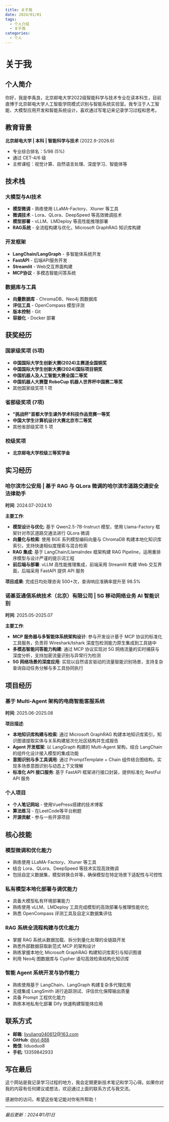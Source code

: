 ```yaml
---
title: 关于我
date: 2024/01/01
tags:
  - 个人介绍
  - 关于我
categories:
  - 个人
---
```


# 关于我

## 个人简介

你好，我是李禹良，北京邮电大学2022级智能科学与技术专业在读本科生，目前直博于北京邮电大学人工智能学院模式识别与智能系统实验室。我专注于人工智能、大模型应用开发和智能系统设计，喜欢通过写笔记来记录学习过程和思考。

## 教育背景

**北京邮电大学 | 本科 | 智能科学与技术** (2022.9-2026.6)
- 专业综合排名：5/98 (5%)
- 通过 CET-4/6 级
- 主修课程：视觉计算、自然语言处理、深度学习、智能体等

## 技术栈

### 大模型与AI技术
- **模型微调** - 熟练使用 LLaMA-Factory、Xtuner 等工具
- **微调技术** - Lora、QLora、DeepSpeed 等高效微调技术
- **模型部署** - vLLM、LMDeploy 等高性能推理部署
- **RAG系统** - 全流程构建与优化，Microsoft GraphRAG 知识库构建

### 开发框架
- **LangChain/LangGraph** - 多智能体系统开发
- **FastAPI** - 后端API服务开发
- **Streamlit** - Web交互界面构建
- **MCP协议** - 多模态智能问答系统

### 数据库与工具
- **向量数据库** - ChromaDB、Neo4j 图数据库
- **评估工具** - OpenCompass 模型评测
- **版本控制** - Git
- **容器化** - Docker 部署

## 获奖经历

### 国家级奖项 (5项)
- **中国国际大学生创新大赛(2024)主赛道全国铜奖**
- **中国国际大学生创新大赛(2024)国际项目铜奖** 
- **中国机器人及人工智能大赛全国二等奖**
- **中国机器人大赛暨 RoboCup 机器人世界杯中国赛二等奖**
- 其他国家级奖项 1 项

### 省部级奖项 (7项)
- **"挑战杯"首都大学生课外学术科技作品竞赛一等奖**
- **中国大学生计算机设计大赛北京市二等奖**
- 其他省部级奖项 5 项

### 校级奖项
- **北京邮电大学校级三等奖学金**

## 实习经历

### 哈尔滨市公安局 | 基于 RAG 与 QLora 微调的哈尔滨市道路交通安全法律助手
**时间**: 2024.07-2024.10

**主要工作**:
- **模型设计与优化**: 基于 Qwen2.5-7B-Instruct 模型，使用 Llama-Factory 框架针对市区道路交通法进行 QLora 微调
- **向量化与检索**: 使用 BGE 系列模型编码向量与 ChromaDB 构建本地化知识库索引，支持快速相似度搜索与混合检索
- **RAG 集成**: 基于 LangChain/LlamaIndex 框架构建 RAG Pipeline，运用重排序模型与设计严谨的提示词工程
- **前后端与部署**: vLLM 高性能推理集成，前端采用 Streamlit 构建 Web 交互界面，后端采用 FastAPI 提供 API 服务

**项目成果**: 完成日均处理咨询 500+次，查询响应准确率提升至 98.5%

### 诺基亚通信系统技术（北京）有限公司 | 5G 移动网络业务 AI 智能识别
**时间**: 2025.05-2025.07

**主要工作**:
- **MCP 服务器与多智能体系统架构设计**: 参与开发设计基于 MCP 协议的标准化工具服务，负责将 Wireshark/tshark 深度包检测能力原生集成到工具链中
- **多模态智能问答能力构建**: 通过 MCP 协议实现对 5G 网络流量的实时捕获与深度分析，支持加密流量识别与异常行为检测
- **5G 网络场景的深度应用**: 实现以自然语言驱动的流量智能识别场景，支持复杂查询自动任务分解与多工具协同执行

## 项目经历

### 基于 Multi-Agent 架构的电商智能客服系统
**时间**: 2025.06-2025.08

**项目描述**:
- **本地知识库构建与检索**: 通过 Microsoft GraphRAG 构建本地知识库索引，知识图谱提取实体与关系构建层次化社区结构并生成报告
- **Agent 开发框架**: 以 LangGraph 构建的 Multi-Agent 架构，结合 LangChain 的组件化设计接入模型的集成功能
- **意图识别与多工具调用**: 通过 PromptTemplate + Chain 组件结合图结构，实现多场景意图识别与动态上下文理解
- **标准化 API 接口服务**: 基于 FastAPI 框架进行接口封装，提供标准化 RestFul API 服务

### 个人项目
- **个人笔记网站** - 使用VuePress搭建的技术博客
- **算法练习** - 在LeetCode等平台刷题
- **开源贡献** - 参与一些开源项目

## 核心技能

### 模型微调和优化能力
- 熟练使用 LLaMA-Factory、Xtuner 等工具
- 结合 Lora、QLora、DeepSpeed 等技术实现高效微调
- 包括自定义数据集，模型转换合并等，确保模型在特定场景下适配性与可控性

### 私有模型本地化部署与调优能力
- 具备大模型私有环境部署能力
- 熟练使用 vLLM、LMDeploy 工具完成模型的高效部署与推理性能优化
- 熟悉 OpenCompass 评测工具及自定义数据集评估

### RAG 系统全流程构建与优化能力
- 掌握 RAG 系统从数据加载、拆分到量化处理的全链路开发
- 熟悉外部数据获取新范式 MCP 的架构设计
- 熟练掌握本地化 Microsoft GraphRAG 构建知识库索引与知识图谱
- 利用 Neo4j 图数据库与 Cypher 语句高效检索结构化知识库

### 智能 Agent 系统开发与协作能力
- 熟练使用基于 LangChain、LangGraph 构建复杂多代理应用
- 无缝集成 LangSmith 进行追踪测试、评估优化保障输出质量
- 具备 Prompt 工程优化能力
- 熟练本地私有化部署 Dify 快速构建智能体应用

## 联系方式

- **邮箱**: liyuliang040612@163.com
- **GitHub**: [@lyl-888](https://github.com/lyl-888)
- **微信**: liduoduo8
- **手机**: 13359842933

## 写在最后

这个网站是我记录学习过程的地方，我会定期更新技术笔记和学习心得。如果你对我的内容有任何建议或想法，欢迎通过上面的联系方式与我交流。

感谢你的访问，希望这些笔记能对你有所帮助！

---

*最后更新：2024年1月1日*
